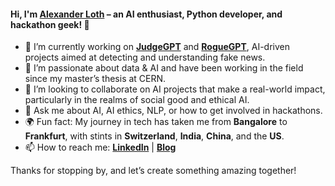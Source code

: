 #### Hi, I'm [Alexander Loth](https://alexloth.com/) – an AI enthusiast, Python developer, and hackathon geek! 👋

- 🔭 I’m currently working on **[JudgeGPT](https://github.com/aloth/JudgeGPT)** and **[RogueGPT](https://github.com/aloth/RogueGPT)**, AI-driven projects aimed at detecting and understanding fake news.
- 🌱 I’m passionate about data & AI and have been working in the field since my master’s thesis at CERN.
- 👯 I’m looking to collaborate on AI projects that make a real-world impact, particularly in the realms of social good and ethical AI.
- 💬 Ask me about AI, AI ethics, NLP, or how to get involved in hackathons.
- 🌍 Fun fact: My journey in tech has taken me from **Bangalore** to **Frankfurt**, with stints in **Switzerland**, **India**, **China**, and the **US**.
- 📫 How to reach me: **[LinkedIn](https://www.linkedin.com/in/aloth)** | **[Blog](https://alexloth.com/)**

Thanks for stopping by, and let’s create something amazing together!

<!--
**aloth/aloth** is a ✨ _special_ ✨ repository because its `README.md` (this file) appears on your GitHub profile.

Here are some ideas to get you started:

- 🔭 I’m currently working on ...
- 🌱 I’m currently learning ...
- 👯 I’m looking to collaborate on ...
- 🤔 I’m looking for help with ...
- 💬 Ask me about ...
- 📫 How to reach me: ...
- 😄 Pronouns: ...
- ⚡ Fun fact: ...
-->
